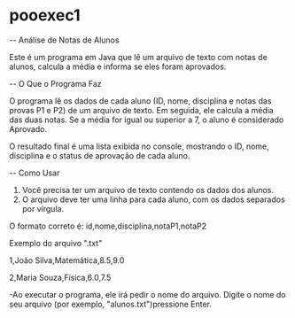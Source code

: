 # pooexec1
-- Análise de Notas de Alunos

Este é um programa em Java que lê um arquivo de texto com notas de alunos, calcula a média e informa se eles foram aprovados.

-- O Que o Programa Faz

O programa lê os dados de cada aluno (ID, nome, disciplina e notas das provas P1 e P2) de um arquivo de texto. Em seguida, ele calcula a média das duas notas. Se a média for igual ou superior a 7, o aluno é considerado Aprovado.

O resultado final é uma lista exibida no console, mostrando o ID, nome, disciplina e o status de aprovação de cada aluno.

-- Como Usar

1.  Você precisa ter um arquivo de texto contendo os dados dos alunos.
2.  O arquivo deve ter uma linha para cada aluno, com os dados separados por vírgula.

O formato correto é:
id,nome,disciplina,notaP1,notaP2

Exemplo do arquivo ".txt"


1,João Silva,Matemática,8.5,9.0

2,Maria Souza,Física,6.0,7.5

-Ao executar o programa, ele irá pedir o nome do arquivo. Digite o nome do seu arquivo (por exemplo, "alunos.txt")pressione Enter.
